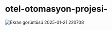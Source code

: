 # otel-otomasyon-projesi-
![Ekran görüntüsü 2025-01-21 220708](https://github.com/user-attachments/assets/f56515cc-c7e8-4cbb-bb7a-c45560259a10)
